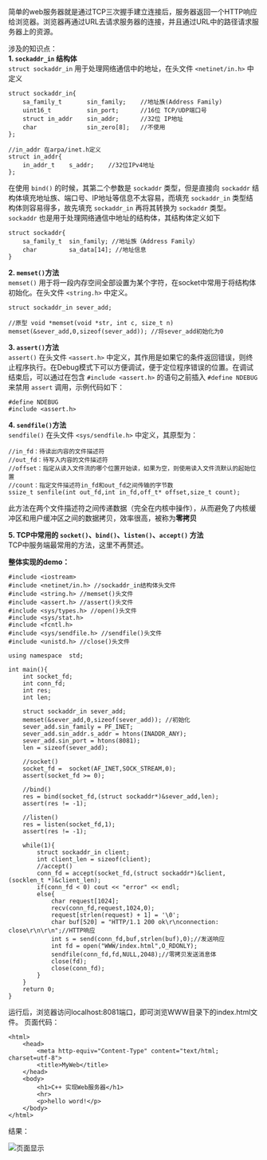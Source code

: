 简单的web服务器就是通过TCP三次握手建立连接后，服务器返回一个HTTP响应给浏览器。浏览器再通过URL去请求服务器的连接，并且通过URL中的路径请求服务器上的资源。

涉及的知识点：  
**1. `sockaddr_in` 结构体**  
`struct sockaddr_in` 用于处理网络通信中的地址，在头文件 `<netinet/in.h>` 中定义
```
struct sockaddr_in{
    sa_family_t       sin_family;    //地址族(Address Family)
    uint16_t          sin_port;      //16位 TCP/UDP端口号
    struct in_addr    sin_addr;      //32位 IP地址
    char              sin_zero[8];   //不使用
};

//in_addr 在arpa/inet.h定义
struct in_addr{
    in_addr_t    s_addr;    //32位IPv4地址
};
```
在使用 `bind()` 的时候，其第二个参数是 `sockaddr` 类型，但是直接向 `sockaddr` 结构体填充地址族、端口号、IP地址等信息不太容易，而填充 `sockaddr_in` 类型结构体则容易得多，故先填充 `sockaddr_in` 再将其转换为 `sockaddr` 类型。  
`sockaddr` 也是用于处理网络通信中地址的结构体，其结构体定义如下
```
struct sockaddr{
    sa_family_t  sin_family; //地址族（Address Family）
    char         sa_data[14]; //地址信息
}
```
**2. `memset()`方法**  
`memset()` 用于将一段内存空间全部设置为某个字符，在socket中常用于将结构体初始化。在头文件 `<string.h>` 中定义。
```
struct sockaddr_in sever_add;

//原型 void *memset(void *str, int c, size_t n)
memset(&sever_add,0,sizeof(sever_add)); //将sever_add初始化为0
```
**3. `assert()`方法**  
`assert()` 在头文件 `<assert.h>` 中定义，其作用是如果它的条件返回错误，则终止程序执行。在Debug模式下可以方便调试，便于定位程序错误的位置。在调试结束后，可以通过在包含 `#include <assert.h>` 的语句之前插入 `#define NDEBUG` 来禁用 `assert` 调用，示例代码如下：
```
#define NDEBUG
#include <assert.h>
```
**4. `sendfile()`方法**  
`sendfile()` 在头文件 `<sys/sendfile.h>` 中定义，其原型为：
```
//in_fd：待读出内容的文件描述符
//out_fd：待写入内容的文件描述符
//offset：指定从读入文件流的哪个位置开始读，如果为空，则使用读入文件流默认的起始位置
//count：指定文件描述符in_fd和out_fd之间传输的字节数
ssize_t senfile(int out_fd,int in_fd,off_t* offset,size_t count);
```
此方法在两个文件描述符之间传递数据（完全在内核中操作），从而避免了内核缓冲区和用户缓冲区之间的数据拷贝，效率很高，被称为**零拷贝**

**5. TCP中常用的 `socket()`、`bind()`、`listen()`、`accept()` 方法**  
TCP中服务端最常用的方法，这里不再赘述。

**整体实现的demo：**  
```
#include <iostream>
#include <netinet/in.h> //sockaddr_in结构体头文件
#include <string.h> //memset()头文件
#include <assert.h> //assert()头文件
#include <sys/types.h> //open()头文件
#include <sys/stat.h>
#include <fcntl.h>
#include <sys/sendfile.h> //sendfile()头文件
#include <unistd.h> //close()头文件

using namespace  std;

int main(){
    int socket_fd;
    int conn_fd;
    int res;
    int len;

    struct sockaddr_in sever_add;
    memset(&sever_add,0,sizeof(sever_add)); //初始化
    sever_add.sin_family = PF_INET;
    sever_add.sin_addr.s_addr = htons(INADDR_ANY);
    sever_add.sin_port = htons(8081);
    len = sizeof(sever_add);

    //socket()
    socket_fd =  socket(AF_INET,SOCK_STREAM,0);
    assert(socket_fd >= 0);

    //bind()
    res = bind(socket_fd,(struct sockaddr*)&sever_add,len);
    assert(res != -1);

    //listen()
    res = listen(socket_fd,1);
    assert(res != -1);

    while(1){
        struct sockaddr_in client;
        int client_len = sizeof(client);
        //accept()
        conn_fd = accept(socket_fd,(struct sockaddr*)&client,(socklen_t *)&client_len);
        if(conn_fd < 0) cout << "error" << endl;
        else{
            char request[1024];
            recv(conn_fd,request,1024,0);
            request[strlen(request) + 1] = '\0';
            char buf[520] = "HTTP/1.1 200 ok\r\nconnection: close\r\n\r\n";//HTTP响应
            int s = send(conn_fd,buf,strlen(buf),0);//发送响应
            int fd = open("WWW/index.html",O_RDONLY);
            sendfile(conn_fd,fd,NULL,2048);//零拷贝发送消息体
            close(fd);
            close(conn_fd);
        }
    }
    return 0;
}
```
运行后，浏览器访问localhost:8081端口，即可浏览WWW目录下的index.html文件。
页面代码：
```
<html>
    <head>
        <meta http-equiv="Content-Type" content="text/html; charset=utf-8">
        <title>MyWeb</title>
    </head>
    <body>
        <h1>C++ 实现Web服务器</h1>
        <hr>
        <p>hello word!</p>
    </body>
</html>
```
结果：

![页面显示](https://upload-images.jianshu.io/upload_images/22192996-27727a566191d1a2.png?imageMogr2/auto-orient/strip%7CimageView2/2/w/1240)
